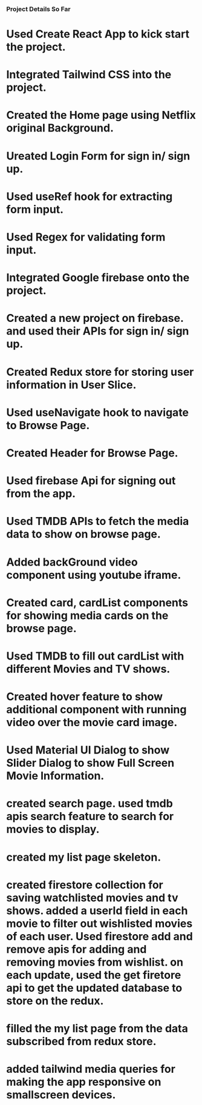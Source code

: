 ### Project Details So Far ###

# Used Create React App to kick start the project.

# Integrated Tailwind CSS into the project.

# Created the Home page using Netflix original Background.

# Ureated Login Form for sign in/ sign up.

# Used useRef hook for extracting form input.

# Used Regex for validating form input.

# Integrated Google firebase onto the project.

# Created a new project on firebase. and used their APIs for sign in/ sign up.

# Created Redux store for storing user information in User Slice.

# Used useNavigate hook to navigate to Browse Page.

# Created Header for Browse Page.

# Used firebase Api for signing out from the app.

# Used TMDB APIs to fetch the media data to show on browse page.

# Added backGround video component using youtube iframe.

# Created card, cardList components for showing media cards on the browse page.

# Used TMDB to fill out cardList with different Movies and TV shows.

# Created hover feature to show additional component with running video over the movie card image.

# Used Material UI Dialog to show Slider Dialog to show Full Screen Movie Information.

# created search page. used tmdb apis search feature to search for movies to display.

# created my list page skeleton.

# created firestore collection for saving watchlisted movies and tv shows. added a userId field in each movie to filter out wishlisted movies of each user. Used firestore add and remove apis for adding and removing movies from wishlist. on each update, used the get firetore api to get the updated database to store on the redux.

# filled the my list page from the data subscribed from redux store.

# added tailwind media queries for making the app responsive on smallscreen devices.

